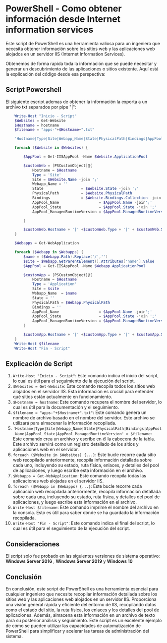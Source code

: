 # PowerShell - Como obtener información desde Internet information services

Este script de PowerShell es una herramienta valiosa para un ingeniero que necesita obtener información sobre los sitios web y las aplicaciones web alojados en un servidor IIS (Internet Information Services). 

Obtenemos de forma rapida toda la información que se puede necesitar y generar un descubrimiento de las aplicaciones o sitios existente.  Aquí está la explicación del código desde esa perspectiva:

## Script Powershell

El siguiente escript ademas de obtener la información la exporta a un archivo txt separados por pipe "|":

```powershell
    Write-Host "Inicio - Script"
    $Websites = Get-Website
    $Hostname = hostname
    $filename = "apps-"+$Hostname+".txt"

    'Hostname|Type|Site|Webapp_Name|State|PhysicalPath|Bindings|AppPool_Name|AppPool_State|AppPool_ManagedRuntimeVersion' > $filename

    foreach ($Website in $Websites) {

        $AppPool = Get-IISAppPool -Name $Website.ApplicationPool

        $customWeb = [PSCustomObject]@{
            Hostname = $Hostname
            Type = 'Site'
            Site = $Website.Name -join ';'
            Webapp_Name = ''
            State                 = $Website.State -join ';'
            PhysicalPath          = $Website.PhysicalPath
            Bindings              = $Website.Bindings.Collection -join ';'
            AppPool_Name                  = $AppPool.Name -join';'
            AppPool_State                 = $AppPool.State -join ';'
            AppPool_ManagedRuntimeVersion = $AppPool.ManagedRuntimeVersion -join ';'

        }

        $customWeb.Hostname + '|' +$customWeb.Type + '|' + $customWeb.Site + '|' + $customWeb.Webapp_Name + '|' + $customWeb.State + '|' + $customWeb.PhysicalPath + '|' + $customWeb.Bindings + '|' + $customWeb.AppPool_Name + '|' + $customWeb.AppPool_State + '|' + $customWeb.AppPool_ManagedRuntimeVersion >> $filename
    }

    $Webapps = Get-WebApplication

    foreach ($Webapp in $Webapps) {
        $name = ($Webapp.Path).Replace('/','')
        $site = $Webapp.GetParentElement().Attributes['name'].Value
        $AppPool = Get-IISAppPool -Name $Webapp.ApplicationPool

        $customApp = [PSCustomObject]@{
            Hostname = $Hostname
            Type = 'Application'
            Site = $site
            Webapp_Name  = $name
            State = ''
            PhysicalPath = $Webapp.PhysicalPath
            Bindings = ''
            AppPool_Name                  = $AppPool.Name -join';'
            AppPool_State                 = $AppPool.State -join ';'
            AppPool_ManagedRuntimeVersion = $AppPool.ManagedRuntimeVersion -join ';'
        }

        $customApp.Hostname + '|' +$customApp.Type + '|' + $customApp.Site + '|' + $customApp.Webapp_Name + '|' + $customApp.State + '|' + $customApp.PhysicalPath + '|' + $customApp.Bindings + '|' + $customApp.AppPool_Name + '|' + $customApp.AppPool_State + '|' + $customApp.AppPool_ManagedRuntimeVersion >> $filename
    }  
    Write-Host $filename
    Write-Host "Fin - Script"
```

## Explicación de Script

1. `Write-Host "Inicio - Script"`: Este comando indica el inicio del script, lo cual es útil para el seguimiento de la ejecución del script.
2. `$Websites = Get-Website`: Este comando recopila todos los sitios web alojados en el servidor IIS. Esta información es crucial para entender qué sitios están actualmente en funcionamiento.
3. `$Hostname = hostname`: Este comando recupera el nombre del servidor, lo cual es útil para la documentación y el seguimiento.
4. `$filename = "apps-"+$Hostname+".txt"`: Este comando genera un nombre de archivo basado en el nombre del servidor. Este archivo se utilizará para almacenar la información recopilada.
5. ```'Hostname|Type|Site|Webapp_Name|State|PhysicalPath|Bindings|AppPool_Name|AppPool_State|AppPool_ManagedRuntimeVersion' > $filename```: Este comando crea un archivo y escribe en él la cabecera de la tabla. Este archivo servirá como un registro detallado de los sitios y aplicaciones web en el servidor.
6. `foreach ($Website in $Websites) {...}`: Este bucle recorre cada sitio web recopilado anteriormente, recopila información detallada sobre cada uno, incluyendo su estado, ruta física, enlaces, y detalles del pool de aplicaciones, y luego escribe esta información en el archivo.
7. `$Webapps = Get-WebApplication`: Este comando recopila todas las aplicaciones web alojadas en el servidor IIS.
8. `foreach ($Webapp in $Webapps) {...}`: Este bucle recorre cada aplicación web recopilada anteriormente, recopila información detallada sobre cada una, incluyendo su estado, ruta física, y detalles del pool de aplicaciones, y luego escribe esta información en el archivo.
9. `Write-Host $filename`: Este comando imprime el nombre del archivo en la consola. Esto es útil para saber dónde se ha guardado la información recopilada.
10. `Write-Host "Fin - Script"`: Este comando indica el final del script, lo cual es útil para el seguimiento de la ejecución del script.

## Consideraciones

El script solo fue probado en las siguientes versiones de sistema operativo: **Windows Server 2016** , **Windows Server 2019** y **Windows 10**

## Conclusión

En conclusión, este script de PowerShell es una herramienta esencial para cualquier ingeniero que necesite recopilar información detallada sobre los sitios web y las aplicaciones web alojados en un servidor IIS. Proporciona una visión general rápida y eficiente del entorno de IIS, recopilando datos como el estado del sitio, la ruta física, los enlaces y los detalles del pool de aplicaciones. Además, almacena esta información en un archivo de texto para su posterior análisis y seguimiento. Este script es un excelente ejemplo de cómo se pueden utilizar las capacidades de automatización de PowerShell para simplificar y acelerar las tareas de administración del sistema.
